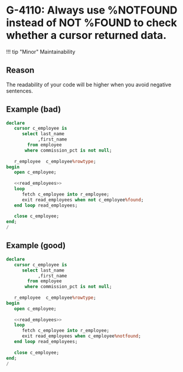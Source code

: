 # G-4110: Always use %NOTFOUND instead of NOT %FOUND to check whether a cursor returned data.

!!! tip "Minor"
    Maintainability

## Reason

The readability of your code will be higher when you avoid negative sentences.

## Example (bad)

```sql
declare
   cursor c_employee is 
      select last_name
            ,first_name
        from employee
       where commission_pct is not null;
           
   r_employee  c_employee%rowtype;
begin
   open c_employee;
   
   <<read_employees>>
   loop
      fetch c_employee into r_employee;
      exit read_employees when not c_employee%found;
   end loop read_employees;
   
   close c_employee;
end;
/
```

## Example (good)

```sql
declare
   cursor c_employee is 
      select last_name
            ,first_name
        from employee
       where commission_pct is not null;
           
   r_employee  c_employee%rowtype;
begin
   open c_employee;
   
   <<read_employees>>
   loop
      fetch c_employee into r_employee;
      exit read_employees when c_employee%notfound;
   end loop read_employees;
   
   close c_employee;
end;
/
```
